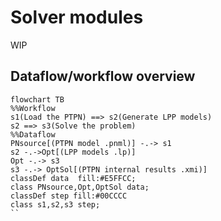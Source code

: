 # Solver modules

WIP


## Dataflow/workflow overview 
```mermaid
flowchart TB
%%Workflow
s1(Load the PTPN) ==> s2(Generate LPP models)
s2 ==> s3(Solve the problem)   
%%Dataflow
PNsource[(PTPN model .pnml)] -.-> s1
s2 -.->Opt[(LPP models .lp)]
Opt -.-> s3
s3 -.-> OptSol[(PTPN internal results .xmi)]
classDef data  fill:#E5FFCC;
class PNsource,Opt,OptSol data;
classDef step fill:#00CCCC
class s1,s2,s3 step;
``
